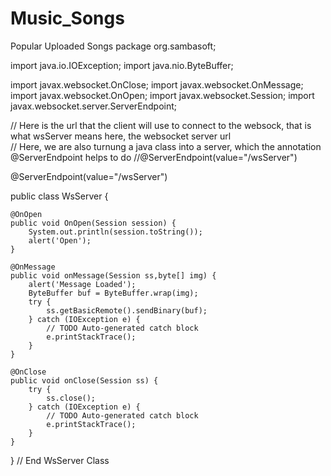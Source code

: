 # Music_Songs

Popular Uploaded Songs
package org.sambasoft;

import java.io.IOException;
import java.nio.ByteBuffer;

import javax.websocket.OnClose;
import javax.websocket.OnMessage;
import javax.websocket.OnOpen;
import javax.websocket.Session;
import javax.websocket.server.ServerEndpoint;


  // Here is the url that the client will use to connect to the websock, that is what wsServer means here, the websocket server url        
// Here, we are also turnung a java class into a server, which the annotation @ServerEndpoint helps to do
 //@ServerEndpoint(value="/wsServer")

@ServerEndpoint(value="/wsServer")

public class WsServer {
	
	
	
	@OnOpen
	public void OnOpen(Session session) {
		System.out.println(session.toString()); 
		alert('Open');
	}
	
	@OnMessage
	public void onMessage(Session ss,byte[] img) {
		alert('Message Loaded');
		ByteBuffer buf = ByteBuffer.wrap(img);
		try {
			ss.getBasicRemote().sendBinary(buf);
		} catch (IOException e) {
			// TODO Auto-generated catch block
			e.printStackTrace();
		}
	}
	
	@OnClose
	public void onClose(Session ss) {
		try {
			ss.close();
		} catch (IOException e) {
			// TODO Auto-generated catch block
			e.printStackTrace();
		}
	}
	
	
	
	
	
	

} // End WsServer Class

